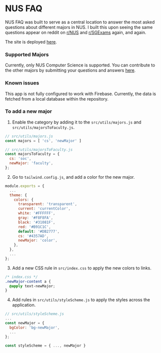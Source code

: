 # NUS FAQ

NUS FAQ was built to serve as a central location to answer the most asked questions about different majors in NUS. I built this upon seeing the same questions appear on reddit on [r/NUS](https://www.reddit.com/r/nus) and [r/SGExams](https://www.reddit.com/r/SGExams) again, and again. 

The site is deployed [here](https://nusfaq.netlify.app).

### Supported Majors
Currently, only NUS Computer Science is supported. You can contribute to the other majors by submitting your questions and answers [here](https://nusfaq.netlify.app/contribute).

### Known issues
This app is not fully configured to work with Firebase. Currently, the data is fetched from a local database within the repository.

### To add a new major
1. Enable the category by adding it to the `src/utils/majors.js` and `src/utils/majorsToFaculty.js`.
```js
// src/utils/majors.js
const majors = [ 'cs', 'newMajor' ]

// src/utils/majorsToFaculty.js
const majorsToFaculty = {
  cs: 'soc',
  newMajor: 'faculty',
};
```
2. Go to `tailwind.config.js`, and add a color for the new major.
```js
module.exports = {
  ...
  theme: {
    colors: {
      transparent: 'transparent',
      current: 'currentColor',
      white: '#FFFFFF',
      gray: '#F8F8FA',
      black: '#31081F',
      red: '#B91C1C',
      default: '#DB2777',
      cs: '#4357AD',
      newMajor: 'color',
    },
  },
  ...
};

```
3. Add a new CSS rule in `src/index.css` to apply the new colors to links. 
```css
/* index.css */
.newMajor-content a { 
  @apply text-newMajor;
}
```
4. Add rules in `src/utils/styleScheme.js` to apply the styles across the application.
```js
// src/utils/styleScheme.js
...
const newMajor = {
  bgColor: 'bg-newMajor',
  ...
};

const styleScheme = { ..., newMajor }
```
